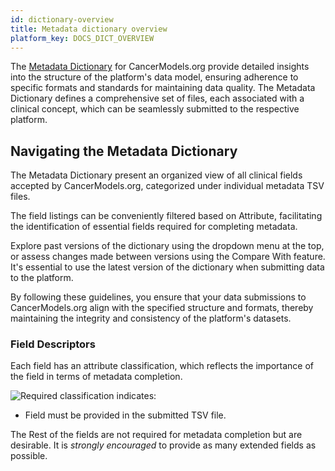 ```yaml
---
id: dictionary-overview
title: Metadata dictionary overview
platform_key: DOCS_DICT_OVERVIEW
---
```


The [Metadata Dictionary](/dictionary) for CancerModels.org provide detailed insights into the structure of the platform's data model, ensuring adherence to specific formats and standards for maintaining data quality. The Metadata Dictionary defines a comprehensive set of files, each associated with a clinical concept, which can be seamlessly submitted to the respective platform.

## Navigating the Metadata Dictionary

The Metadata Dictionary present an organized view of all clinical fields accepted by CancerModels.org, categorized under individual metadata TSV files.

The field listings can be conveniently filtered based on Attribute, facilitating the identification of essential fields required for completing metadata.

Explore past versions of the dictionary using the dropdown menu at the top, or assess changes made between versions using the Compare With feature. It's essential to use the latest version of the dictionary when submitting data to the platform.

By following these guidelines, you ensure that your data submissions to CancerModels.org align with the specified structure and formats, thereby maintaining the integrity and consistency of the platform's datasets.

### Field Descriptors

Each field has an attribute classification, which reflects the importance of the field in terms of metadata completion.

![Required](/assets/submission/dictionary-required.svg) classification indicates:

- Field must be provided in the submitted TSV file.

The Rest of the fields are not required for metadata completion but are desirable. It is _strongly encouraged_ to provide as many extended fields as possible.

